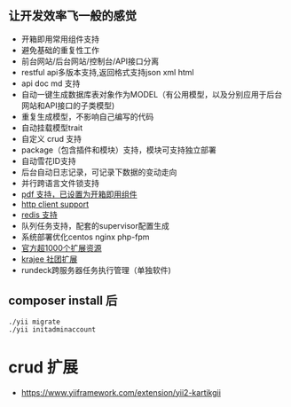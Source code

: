 
## 让开发效率飞一般的感觉
* 开箱即用常用组件支持
* 避免基础的重复性工作
* 前台网站/后台网站/控制台/API接口分离
* restful api多版本支持,返回格式支持json xml html
* api doc md 支持
* 自动一键生成数据库表对象作为MODEL（有公用模型，以及分别应用于后台网站和API接口的子类模型)
* 重复生成模型，不影响自己编写的代码
* 自动挂载模型trait
* 自定义 crud 支持
* package（包含插件和模块）支持，模块可支持独立部署
* 自动雪花ID支持
* 后台自动日志记录，可记录下数据的变动走向
* 并行跨语言文件锁支持
* [pdf 支持，已设置为开箱即用组件](https://demos.krajee.com/mpdf)
* [http client support](https://github.com/yiisoft/yii2-httpclient/blob/master/docs/guide/basic-usage.md)
* [redis 支持](https://github.com/yiisoft/yii2-redis)
* 队列任务支持，配套的supervisor配置生成
* 系统部署优化centos nginx php-fpm
* [官方超1000个扩展资源](https://www.yiiframework.com/extensions)
* [krajee 社团扩展](https://demos.krajee.com/) 
* rundeck跨服务器任务执行管理（单独软件)


## composer install 后
~~~
./yii migrate
./yii initadminaccount
~~~


# crud 扩展
* https://www.yiiframework.com/extension/yii2-kartikgii


